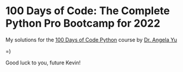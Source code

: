 # 100 Days of Code: The Complete Python Pro Bootcamp for 2022

My solutions for the [100 Days of Code Python](https://www.udemy.com/course/100-days-of-code/) course by [Dr. Angela Yu](https://www.udemy.com/user/4b4368a3-b5c8-4529-aa65-2056ec31f37e/)

=)

Good luck to you, future Kevin!
